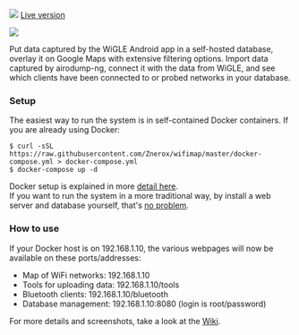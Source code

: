 ![](https://i.imgur.com/cbqbdQe.png)
[Live version](https://wifikart.net)

![](https://i.imgur.com/fAeToNM.png)

Put data captured by the WiGLE Android app in a self-hosted database, overlay it on Google Maps with extensive filtering options.
Import data captured by airodump-ng, connect it with the data from WiGLE, and see which clients have been connected to or probed networks in your database.
### Setup
The easiest way to run the system is in self-contained Docker containers.
If you are already using Docker:
````
$ curl -sSL https://raw.githubusercontent.com/Znerox/wifimap/master/docker-compose.yml > docker-compose.yml
$ docker-compose up -d
````
Docker setup is explained in more [detail here](https://github.com/Znerox/wifimap/wiki/Running-in-Docker-(recommended)).  
If you want to run the system in a more traditional way, by install a web server and database yourself, that's [no problem](https://github.com/Znerox/wifimap/wiki/Installation-without-Docker).
### How to use  
If your Docker host is on 192.168.1.10, the various webpages will now be available on these ports/addresses:  
* Map of WiFi networks: 192.168.1.10
* Tools for uploading data:  192.168.1.10/tools
* Bluetooth clients: 192.168.1.10/bluetooth
* Database management: 192.168.1.10:8080 (login is root/password)  

For more details and screenshots, take a look at the [Wiki](https://github.com/Znerox/wifimap/wiki).
